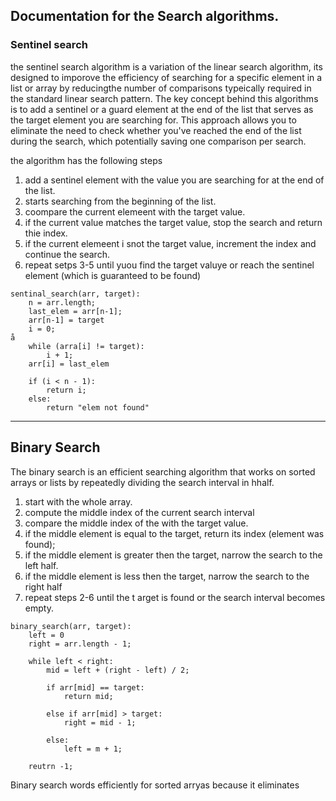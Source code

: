 ## Documentation for the Search algorithms.

### Sentinel search 
the sentinel search algorithm is a variation of the linear
search algorithm, its designed to imporove the efficiency of searching for
a specific element in a list or array by reducingthe number of comparisons
typeically required in the standard linear search pattern. The key concept behind this algorithms is to add a sentinel or a guard element at the end of the list that serves as the target element you are searching for. This approach allows you to eliminate the need to check whether you've reached the end of the list during the search, which potentially saving one comparison per search.

the algorithm has the following steps
1. add a sentinel element with the value you are searching for at the end of the list.
2. starts searching from the beginning of the list.
3. coompare the current elemeent with the target value.
4. if the current value matches the target value, stop the search and return thie index.
5. if the current elemeent i snot the target value, increment the index and continue the search.
6. repeat setps 3-5 until yuou find the target valuye or reach the sentinel element (which is guaranteed to be found)

```pseudocode
sentinal_search(arr, target):
    n = arr.length;
    last_elem = arr[n-1];
    arr[n-1] = target
    i = 0;
å
    while (arra[i] != target):
        i + 1;
    arr[i] = last_elem

    if (i < n - 1):
        return i;
    else:
        return "elem not found"
```

---

## Binary Search

The binary search is an efficient searching algorithm that works on sorted arrays or lists by repeatedly dividing the search interval in hhalf.

1. start with the whole array.
2. compute the middle index of the current search interval
3. compare the middle index of the with the target value.
4. if the middle element is equal to the target, return its index (element was found);
5. if the middle element is greater then the target, narrow the search to the left half.
6. if the middle element is less then the target, narrow the search to the right half                      
7. repeat steps 2-6 until the t arget is found or the search interval becomes empty.


```pseodocode
binary_search(arr, target):
    left = 0
    right = arr.length - 1;

    while left < right:
        mid = left + (right - left) / 2;

        if arr[mid] == target:
            return mid;

        else if arr[mid] > target:
            right = mid - 1;

        else:
            left = m + 1;

    reutrn -1;
```

Binary search words efficiently for sorted arryas because it eliminates